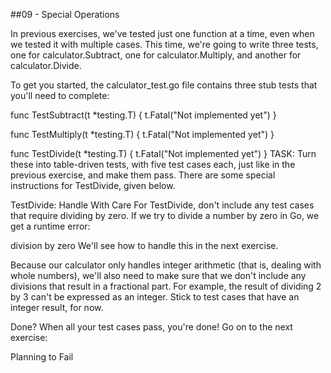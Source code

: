##09 - Special Operations


In previous exercises, we've tested just one function at a time, even when we tested it with multiple cases. This time, we're going to write three tests, one for calculator.Subtract, one for calculator.Multiply, and another for calculator.Divide.

To get you started, the calculator_test.go file contains three stub tests that you'll need to complete:

func TestSubtract(t *testing.T) {
	t.Fatal("Not implemented yet")
}

func TestMultiply(t *testing.T) {
	t.Fatal("Not implemented yet")
}

func TestDivide(t *testing.T) {
	t.Fatal("Not implemented yet")
}
TASK: Turn these into table-driven tests, with five test cases each, just like in the previous exercise, and make them pass. There are some special instructions for TestDivide, given below.

TestDivide: Handle With Care
For TestDivide, don't include any test cases that require dividing by zero. If we try to divide a number by zero in Go, we get a runtime error:

division by zero
We'll see how to handle this in the next exercise.

Because our calculator only handles integer arithmetic (that is, dealing with whole numbers), we'll also need to make sure that we don't include any divisions that result in a fractional part. For example, the result of dividing 2 by 3 can't be expressed as an integer. Stick to test cases that have an integer result, for now.

Done?
When all your test cases pass, you're done! Go on to the next exercise:

Planning to Fail